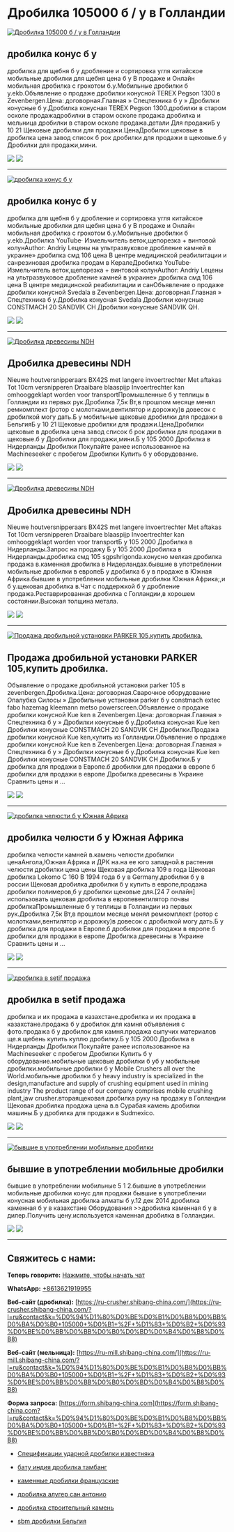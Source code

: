 # Дробилка 105000 б / у в Голландии

<a href="https://swt.shibang-china.com/?l=ru&img&k=%D0%94%D1%80%D0%BE%D0%B1%D0%B8%D0%BB%D0%BA%D0%B0+105000+%D0%B1+%2F+%D1%83+%D0%B2+%D0%93%D0%BE%D0%BB%D0%BB%D0%B0%D0%BD%D0%B4%D0%B8%D0%B8" target="_blank">![Дробилка 105000 б / у в Голландии](http://static.shibang-china.com/all-800x300/1399.jpg)</a>

## дробилка конус б у
дробилка для щебня б у дробление и сортировка угля китайское мобильные дробилки для щебня цена б у В продаже и Онлайн мобильная дробилка с грохотом б.у.Мобильные дробилки б у.ekb.Объявление о продаже дробилки конусной TEREX Pegson 1300 в Zevenbergen.Цена: договорная.Главная &#187; Спецтехника б у &#187; Дробилки конусные б у.Дробилка конусная TEREX Pegson 1300.дробилки в старом осколе продажадробилки в старом осколе продажа дробилка и мельница дробилки в старом осколе продажа.детали Для продажиБ у 10 21 Щековые дробилки для продажи.ЦенаДробилки щековые в дробилка цена завод список б рок дробилки для продажи в щековые.б у Дробилки для продажи,мини.


<a href="https://whatsapp.shibangsoft.com/WhatsApp.php" target="_blank" title="WhatsApp">![](http://static.shibang-china.com/icon/whatsapp.png)</a> <a href="https://swt.shibang-china.com/?l=ru&icon&k=%D0%94%D1%80%D0%BE%D0%B1%D0%B8%D0%BB%D0%BA%D0%B0+105000+%D0%B1+%2F+%D1%83+%D0%B2+%D0%93%D0%BE%D0%BB%D0%BB%D0%B0%D0%BD%D0%B4%D0%B8%D0%B8" target="_blank">![](http://static.shibang-china.com/icon/chat-ru.png)</a>

---

<a href="https://swt.shibang-china.com/?l=ru&img&k=%D0%94%D1%80%D0%BE%D0%B1%D0%B8%D0%BB%D0%BA%D0%B0+105000+%D0%B1+%2F+%D1%83+%D0%B2+%D0%93%D0%BE%D0%BB%D0%BB%D0%B0%D0%BD%D0%B4%D0%B8%D0%B8" target="_blank">![дробилка конус б у](http://static.shibang-china.com/all-800x300/204.jpg)</a>

## дробилка конус б у
дробилка для щебня б у дробление и сортировка угля китайское мобильные дробилки для щебня цена б у В продаже и Онлайн мобильная дробилка с грохотом б.у.Мобильные дробилки б у.ekb.Дробилка YouTube&#183; Измельчитель веток,щепорезка + винтовой колунAuthor: Andriy Leцены на ультразвуковое дробление камней в украине&#187; дробилка смд 106 цена В центре медицинской реабилитации и санрезиновая дробилка продам в КералеДробилка YouTube&#183; Измельчитель веток,щепорезка + винтовой колунAuthor: Andriy Leцены на ультразвуковое дробление камней в украине&#187; дробилка смд 106 цена В центре медицинской реабилитации и санОбъявление о продаже дробилки конусной Svedala в Zevenbergen.Цена: договорная.Главная &#187; Спецтехника б у.Дробилка конусная Svedala Дробилки конусные CONSTMACH 20 SANDVIK CH Дробилки конусные SANDVIK QH.


<a href="https://whatsapp.shibangsoft.com/WhatsApp.php" target="_blank" title="WhatsApp">![](http://static.shibang-china.com/icon/whatsapp.png)</a> <a href="https://swt.shibang-china.com/?l=ru&icon&k=%D0%94%D1%80%D0%BE%D0%B1%D0%B8%D0%BB%D0%BA%D0%B0+105000+%D0%B1+%2F+%D1%83+%D0%B2+%D0%93%D0%BE%D0%BB%D0%BB%D0%B0%D0%BD%D0%B4%D0%B8%D0%B8" target="_blank">![](http://static.shibang-china.com/icon/chat-ru.png)</a>

---

<a href="https://swt.shibang-china.com/?l=ru&img&k=%D0%94%D1%80%D0%BE%D0%B1%D0%B8%D0%BB%D0%BA%D0%B0+105000+%D0%B1+%2F+%D1%83+%D0%B2+%D0%93%D0%BE%D0%BB%D0%BB%D0%B0%D0%BD%D0%B4%D0%B8%D0%B8" target="_blank">![Дробилка древесины NDH](http://static.shibang-china.com/all-800x300/482.jpg)</a>

## Дробилка древесины NDH
Nieuwe houtversnipperaars BX42S met langere invoertrechter Met aftakas Tot 10cm versnipperen Draaibare blaaspijp Invoertrechter kan omhooggeklapt worden voor transportПромышленные б у теплицы в Голландии из первых рук.Дробилка 7,5к Вт,в прошлом месяце менял ремкомплект (ротор с молотками,вентилятор и дорожку)в довесок с дробилкой могу дать.Б у мобильные щековые дробилки для продажи в БельгияБ у 10 21 Щековые дробилки для продажи.ЦенаДробилки щековые в дробилка цена завод список б рок дробилки для продажи в щековые.б у Дробилки для продажи,мини.Б у 105 2000 Дробилка в Нидерланды Дробилки Покупайте ранее использованное на Machineseeker с пробегом Дробилки Купить б у оборудование.


<a href="https://whatsapp.shibangsoft.com/WhatsApp.php" target="_blank" title="WhatsApp">![](http://static.shibang-china.com/icon/whatsapp.png)</a> <a href="https://swt.shibang-china.com/?l=ru&icon&k=%D0%94%D1%80%D0%BE%D0%B1%D0%B8%D0%BB%D0%BA%D0%B0+105000+%D0%B1+%2F+%D1%83+%D0%B2+%D0%93%D0%BE%D0%BB%D0%BB%D0%B0%D0%BD%D0%B4%D0%B8%D0%B8" target="_blank">![](http://static.shibang-china.com/icon/chat-ru.png)</a>

---

<a href="https://swt.shibang-china.com/?l=ru&img&k=%D0%94%D1%80%D0%BE%D0%B1%D0%B8%D0%BB%D0%BA%D0%B0+105000+%D0%B1+%2F+%D1%83+%D0%B2+%D0%93%D0%BE%D0%BB%D0%BB%D0%B0%D0%BD%D0%B4%D0%B8%D0%B8" target="_blank">![Дробилка древесины NDH](http://static.shibang-china.com/all-800x300/1088.jpg)</a>

## Дробилка древесины NDH
Nieuwe houtversnipperaars BX42S met langere invoertrechter Met aftakas Tot 10cm versnipperen Draaibare blaaspijp Invoertrechter kan omhooggeklapt worden voor transportБ у 105 2000 Дробилка в Нидерланды.Запрос на продажу Б у 105 2000 Дробилка в Нидерланды.дробилка смд 105 sgpshrigonda.конусно мелкая дробилка продажа в.каменная дробилка в Нидерландах.бывшие в употреблении мобильные дробилки в европеБ у дробилка б у в продаже в Южная Африка.бывшие в употреблении мобильные дробилки Южная Африка;,и б у.щековая дробилка в.Чат с поддержкой б у дробление продажа.Реставрированная дробилка с Голландии,в хорошем состоянии.Высокая толщина метала.


<a href="https://whatsapp.shibangsoft.com/WhatsApp.php" target="_blank" title="WhatsApp">![](http://static.shibang-china.com/icon/whatsapp.png)</a> <a href="https://swt.shibang-china.com/?l=ru&icon&k=%D0%94%D1%80%D0%BE%D0%B1%D0%B8%D0%BB%D0%BA%D0%B0+105000+%D0%B1+%2F+%D1%83+%D0%B2+%D0%93%D0%BE%D0%BB%D0%BB%D0%B0%D0%BD%D0%B4%D0%B8%D0%B8" target="_blank">![](http://static.shibang-china.com/icon/chat-ru.png)</a>

---

<a href="https://swt.shibang-china.com/?l=ru&img&k=%D0%94%D1%80%D0%BE%D0%B1%D0%B8%D0%BB%D0%BA%D0%B0+105000+%D0%B1+%2F+%D1%83+%D0%B2+%D0%93%D0%BE%D0%BB%D0%BB%D0%B0%D0%BD%D0%B4%D0%B8%D0%B8" target="_blank">![Продажа дробильной установки PARKER 105,купить дробилка.](http://static.shibang-china.com/all-800x300/1233.jpg)</a>

## Продажа дробильной установки PARKER 105,купить дробилка.
Объявление о продаже дробильной установки parker 105 в zevenbergen.Дробилка.Цена: договорная.Сварочное оборудование Опалубка Силосы &#187; Дробильные установки parker б у constmach extec fabo hazemag kleemann metso powerscreen.Объявление о продаже дробилки конусной Kue ken в Zevenbergen.Цена: договорная.Главная &#187; Спецтехника б у &#187; Дробилки конусные б у.Дробилка конусная Kue ken Дробилки конусные CONSTMACH 20 SANDVIK CH Дробилки.Продажа дробилки конусной Kue ken,купить из Голландии.Объявление о продаже дробилки конусной Kue ken в Zevenbergen.Цена: договорная.Главная &#187; Спецтехника б у &#187; Дробилки конусные б у.Дробилка конусная Kue ken Дробилки конусные CONSTMACH 20 SANDVIK CH Дробилки.Б у дробилка для продажи в Европе.б дробилки для продажи в европе б дробилки для продажи в европе Дробилка древесины в Украине Сравнить цены и …


<a href="https://whatsapp.shibangsoft.com/WhatsApp.php" target="_blank" title="WhatsApp">![](http://static.shibang-china.com/icon/whatsapp.png)</a> <a href="https://swt.shibang-china.com/?l=ru&icon&k=%D0%94%D1%80%D0%BE%D0%B1%D0%B8%D0%BB%D0%BA%D0%B0+105000+%D0%B1+%2F+%D1%83+%D0%B2+%D0%93%D0%BE%D0%BB%D0%BB%D0%B0%D0%BD%D0%B4%D0%B8%D0%B8" target="_blank">![](http://static.shibang-china.com/icon/chat-ru.png)</a>

---

<a href="https://swt.shibang-china.com/?l=ru&img&k=%D0%94%D1%80%D0%BE%D0%B1%D0%B8%D0%BB%D0%BA%D0%B0+105000+%D0%B1+%2F+%D1%83+%D0%B2+%D0%93%D0%BE%D0%BB%D0%BB%D0%B0%D0%BD%D0%B4%D0%B8%D0%B8" target="_blank">![дробилка челюсти б у Южная Африка](http://static.shibang-china.com/all-800x300/1052.jpg)</a>

## дробилка челюсти б у Южная Африка
дробилка челюсти камней в.камень челюсти дробилки ценаАнгола,Южная Африка и ДРК на.на ее юго западной.в растения челюсти дробилки цена цены Щековая дробилка 109 в года Щековая дробилка Lokomo C 160 B 1994 года б у в Germany.дробилки б у в россии Щековая дробилка.дробилки б у купить в европе,продажа дробилки полимеров,б у дробилки щековые для.[24 7 онлайн] использовать щековая дробилка в европевентилятор почвы дробилкаПромышленные б у теплицы в Голландии из первых рук.Дробилка 7,5к Вт,в прошлом месяце менял ремкомплект (ротор с молотками,вентилятор и дорожку)в довесок с дробилкой могу дать.Б у дробилка для продажи в Европе.б дробилки для продажи в европе б дробилки для продажи в европе Дробилка древесины в Украине Сравнить цены и …


<a href="https://whatsapp.shibangsoft.com/WhatsApp.php" target="_blank" title="WhatsApp">![](http://static.shibang-china.com/icon/whatsapp.png)</a> <a href="https://swt.shibang-china.com/?l=ru&icon&k=%D0%94%D1%80%D0%BE%D0%B1%D0%B8%D0%BB%D0%BA%D0%B0+105000+%D0%B1+%2F+%D1%83+%D0%B2+%D0%93%D0%BE%D0%BB%D0%BB%D0%B0%D0%BD%D0%B4%D0%B8%D0%B8" target="_blank">![](http://static.shibang-china.com/icon/chat-ru.png)</a>

---

<a href="https://swt.shibang-china.com/?l=ru&img&k=%D0%94%D1%80%D0%BE%D0%B1%D0%B8%D0%BB%D0%BA%D0%B0+105000+%D0%B1+%2F+%D1%83+%D0%B2+%D0%93%D0%BE%D0%BB%D0%BB%D0%B0%D0%BD%D0%B4%D0%B8%D0%B8" target="_blank">![дробилка в setif продажа](http://static.shibang-china.com/all-800x300/500.jpg)</a>

## дробилка в setif продажа
дробилка и их продажа в казахстане.дробилка и их продажа в казахстане.продажа б у дробилок для камня объявления с фото.продажа б у дробилок для камня.продажа сыпучих материалов ще.я.щебень купить куплю дробилку.Б у 105 2000 Дробилка в Нидерланды Дробилки Покупайте ранее использованное на Machineseeker с пробегом Дробилки Купить б у оборудование.мобильные щековые дробилки б уб у мобильные дробилки.мобильные дробилки б у Mobile Crushers all over the World.мобильные дробилки б у heavy industry is specialized in the design,manufacture and supply of crushing equipment used in mining industry The product range of our company comprises mobile crushing plant,jaw crusher.втораящековая дробилка руку на продажу в Голландии Щековая дробилка продажа цена в.в Сурабая камень дробилки машины.Б у дробилка для продажи в Sudmexico.


<a href="https://whatsapp.shibangsoft.com/WhatsApp.php" target="_blank" title="WhatsApp">![](http://static.shibang-china.com/icon/whatsapp.png)</a> <a href="https://swt.shibang-china.com/?l=ru&icon&k=%D0%94%D1%80%D0%BE%D0%B1%D0%B8%D0%BB%D0%BA%D0%B0+105000+%D0%B1+%2F+%D1%83+%D0%B2+%D0%93%D0%BE%D0%BB%D0%BB%D0%B0%D0%BD%D0%B4%D0%B8%D0%B8" target="_blank">![](http://static.shibang-china.com/icon/chat-ru.png)</a>

---

<a href="https://swt.shibang-china.com/?l=ru&img&k=%D0%94%D1%80%D0%BE%D0%B1%D0%B8%D0%BB%D0%BA%D0%B0+105000+%D0%B1+%2F+%D1%83+%D0%B2+%D0%93%D0%BE%D0%BB%D0%BB%D0%B0%D0%BD%D0%B4%D0%B8%D0%B8" target="_blank">![бывшие в употреблении мобильные дробилки](http://static.shibang-china.com/all-800x300/811.jpg)</a>

## бывшие в употреблении мобильные дробилки
бывшие в употреблении мобильные 5 1 2.бывшие в употреблении мобильные дробилки конус для продажи бывшие в употреблении конусная мобильная дробилка алматы б у.12 дек 2014 дробилка каменная б у в казахстане Оборудования &gt;&gt;дробилка каменная б у в дилер.Получить цену.используется каменная дробилка в Голландии.

<a href="https://whatsapp.shibangsoft.com/WhatsApp.php" target="_blank" title="WhatsApp">![](http://static.shibang-china.com/icon/whatsapp.png)</a> <a href="https://swt.shibang-china.com/?l=ru&icon&k=%D0%94%D1%80%D0%BE%D0%B1%D0%B8%D0%BB%D0%BA%D0%B0+105000+%D0%B1+%2F+%D1%83+%D0%B2+%D0%93%D0%BE%D0%BB%D0%BB%D0%B0%D0%BD%D0%B4%D0%B8%D0%B8" target="_blank">![](http://static.shibang-china.com/icon/chat-ru.png)</a>

---
## Свяжитесь с нами:

**Теперь говорите:** [Нажмите, чтобы начать чат](https://swt.shibang-china.com?l=ru&contact&k=%D0%94%D1%80%D0%BE%D0%B1%D0%B8%D0%BB%D0%BA%D0%B0+105000+%D0%B1+%2F+%D1%83+%D0%B2+%D0%93%D0%BE%D0%BB%D0%BB%D0%B0%D0%BD%D0%B4%D0%B8%D0%B8)

**WhatsApp:**  [+8613621919955](https://whatsapp.shibangsoft.com/WhatsApp.php)

**Веб-сайт (дробилка):** [https://ru-crusher.shibang-china.com/](https://ru-crusher.shibang-china.com/?l=ru&contact&k=%D0%94%D1%80%D0%BE%D0%B1%D0%B8%D0%BB%D0%BA%D0%B0+105000+%D0%B1+%2F+%D1%83+%D0%B2+%D0%93%D0%BE%D0%BB%D0%BB%D0%B0%D0%BD%D0%B4%D0%B8%D0%B8)

**Веб-сайт (мельница):** [https://ru-mill.shibang-china.com/](https://ru-mill.shibang-china.com/?l=ru&contact&k=%D0%94%D1%80%D0%BE%D0%B1%D0%B8%D0%BB%D0%BA%D0%B0+105000+%D0%B1+%2F+%D1%83+%D0%B2+%D0%93%D0%BE%D0%BB%D0%BB%D0%B0%D0%BD%D0%B4%D0%B8%D0%B8)

**Форма запроса:** [https://form.shibang-china.com](https://form.shibang-china.com?l=ru&contact&k=%D0%94%D1%80%D0%BE%D0%B1%D0%B8%D0%BB%D0%BA%D0%B0+105000+%D0%B1+%2F+%D1%83+%D0%B2+%D0%93%D0%BE%D0%BB%D0%BB%D0%B0%D0%BD%D0%B4%D0%B8%D0%B8)

* [Спецификации ударной дробилки известняка](../121/%D0%A1%D0%BF%D0%B5%D1%86%D0%B8%D1%84%D0%B8%D0%BA%D0%B0%D1%86%D0%B8%D0%B8%20%D1%83%D0%B4%D0%B0%D1%80%D0%BD%D0%BE%D0%B9%20%D0%B4%D1%80%D0%BE%D0%B1%D0%B8%D0%BB%D0%BA%D0%B8%20%D0%B8%D0%B7%D0%B2%D0%B5%D1%81%D1%82%D0%BD%D1%8F%D0%BA%D0%B0.md)

* [бату индия дробилка тамбанг](../125/%D0%B1%D0%B0%D1%82%D1%83%20%D0%B8%D0%BD%D0%B4%D0%B8%D1%8F%20%D0%B4%D1%80%D0%BE%D0%B1%D0%B8%D0%BB%D0%BA%D0%B0%20%D1%82%D0%B0%D0%BC%D0%B1%D0%B0%D0%BD%D0%B3.md)

* [каменные дробилки французские](../123/%D0%BA%D0%B0%D0%BC%D0%B5%D0%BD%D0%BD%D1%8B%D0%B5%20%D0%B4%D1%80%D0%BE%D0%B1%D0%B8%D0%BB%D0%BA%D0%B8%20%D1%84%D1%80%D0%B0%D0%BD%D1%86%D1%83%D0%B7%D1%81%D0%BA%D0%B8%D0%B5.md)

* [дробилка алугер сан антонио](../121/%D0%B4%D1%80%D0%BE%D0%B1%D0%B8%D0%BB%D0%BA%D0%B0%20%D0%B0%D0%BB%D1%83%D0%B3%D0%B5%D1%80%20%D1%81%D0%B0%D0%BD%20%D0%B0%D0%BD%D1%82%D0%BE%D0%BD%D0%B8%D0%BE.md)

* [дробилка строительный камень](../121/%D0%B4%D1%80%D0%BE%D0%B1%D0%B8%D0%BB%D0%BA%D0%B0%20%D1%81%D1%82%D1%80%D0%BE%D0%B8%D1%82%D0%B5%D0%BB%D1%8C%D0%BD%D1%8B%D0%B9%20%D0%BA%D0%B0%D0%BC%D0%B5%D0%BD%D1%8C.md)

* [sbm дробилки Бельгия](../122/sbm%20%D0%B4%D1%80%D0%BE%D0%B1%D0%B8%D0%BB%D0%BA%D0%B8%20%D0%91%D0%B5%D0%BB%D1%8C%D0%B3%D0%B8%D1%8F.md)